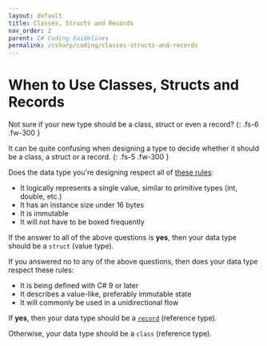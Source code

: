 ```yaml
---
layout: default
title: Classes, Structs and Records
nav_order: 2
parent: C# Coding Guidelines
permalink: /csharp/coding/classes-structs-and-records
---
```


# When to Use Classes, Structs and Records
Not sure if your new type should be a class, struct or even a record?
{: .fs-6 .fw-300 }

It can be quite confusing when designing a type to decide whether it should be a class, a struct or a record.
{: .fs-5 .fw-300 }

Does the data type you're designing respect all of [these rules](https://docs.microsoft.com/en-us/dotnet/standard/design-guidelines/choosing-between-class-and-struct):
- It logically represents a single value, similar to primitive types (int, double, etc.)
- It has an instance size under 16 bytes
- It is immutable
- It will not have to be boxed frequently

If the answer to all of the above questions is **yes**, then your data type should be a `struct` (value type).

If you answered no to any of the above questions, then does your data type respect these rules:
- It is being defined with C# 9 or later
- It describes a value-like, preferably immutable state
- It will commonly be used in a unidirectional flow

If **yes**, then your data type should be a [`record`](https://docs.microsoft.com/en-us/dotnet/csharp/language-reference/builtin-types/record) (reference type).

Otherwise, your data type should be a `class` (reference type).

